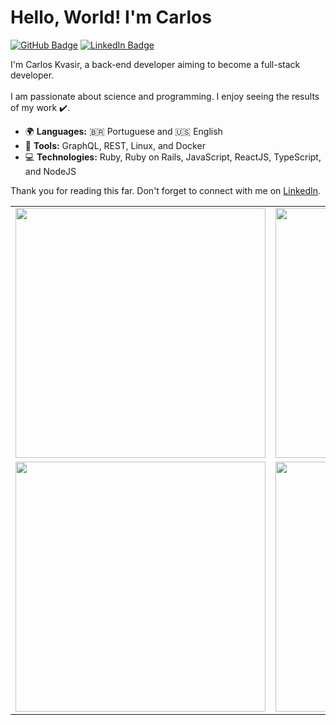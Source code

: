 # Hello, World! I'm Carlos

[![GitHub Badge](https://img.shields.io/badge/-GitHub-000?style=flat-square&logo=GitHub&logoColor=white&link=https://github.com/carloskvasir)][GitHub]
[![LinkedIn Badge](https://img.shields.io/badge/-Carlos%20Kvasir%20Lima-blue?style=flat-square&logo=LinkedIn&logoColor=white&link=https://www.linkedin.com/in/carloskvasir)][LinkedIn]


I'm Carlos Kvasir, a back-end developer aiming to become a full-stack developer.  
<br/>
I am passionate about science and programming. I enjoy seeing the results of my work :heavy_check_mark:.

- :earth_africa: **Languages:** :brazil: Portuguese and :us: English
- :wrench: **Tools:** GraphQL, REST, Linux, and Docker
- :computer: **Technologies:** Ruby, Ruby on Rails, JavaScript, ReactJS, TypeScript, and NodeJS

Thank you for reading this far. Don't forget to connect with me on [LinkedIn].

<center>
<table>
  <tr>
      <td><img width="400px" src="https://github-readme-stats.vercel.app/api?username=carloskvasir&theme=algolia" /></td>
      <td><img width="400px" src="https://github-readme-stats.vercel.app/api/top-langs/?username=carloskvasir&hide=html&layout=compact&theme=algolia" /></td>
  </tr>  
    <tr>
      <td><img width="400px" src="https://github-readme-stats.vercel.app/api/pin/?username=carloskvasir&repo=rocketpay&theme=algolia" /></td>
      <td><img width="400px" src="https://github-readme-stats.vercel.app/api/pin/?username=carloskvasir&repo=nlweek2-backend&theme=algolia" /></td>
  </tr>  
</table>
</center>

[GitHub]:https://github.com/carloskvasir
[LinkedIn]:https://www.linkedin.com/in/carloskvasir
